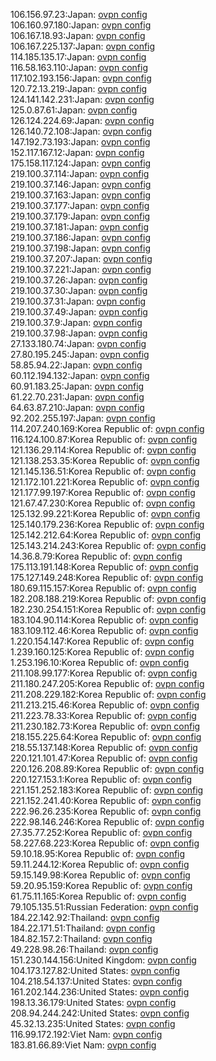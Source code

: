 106.156.97.23:Japan: [ovpn config](vpn/106_156_97_23.ovpn)  
106.160.97.180:Japan: [ovpn config](vpn/106_160_97_180.ovpn)  
106.167.18.93:Japan: [ovpn config](vpn/106_167_18_93.ovpn)  
106.167.225.137:Japan: [ovpn config](vpn/106_167_225_137.ovpn)  
114.185.135.17:Japan: [ovpn config](vpn/114_185_135_17.ovpn)  
116.58.163.110:Japan: [ovpn config](vpn/116_58_163_110.ovpn)  
117.102.193.156:Japan: [ovpn config](vpn/117_102_193_156.ovpn)  
120.72.13.219:Japan: [ovpn config](vpn/120_72_13_219.ovpn)  
124.141.142.231:Japan: [ovpn config](vpn/124_141_142_231.ovpn)  
125.0.87.61:Japan: [ovpn config](vpn/125_0_87_61.ovpn)  
126.124.224.69:Japan: [ovpn config](vpn/126_124_224_69.ovpn)  
126.140.72.108:Japan: [ovpn config](vpn/126_140_72_108.ovpn)  
147.192.73.193:Japan: [ovpn config](vpn/147_192_73_193.ovpn)  
152.117.167.12:Japan: [ovpn config](vpn/152_117_167_12.ovpn)  
175.158.117.124:Japan: [ovpn config](vpn/175_158_117_124.ovpn)  
219.100.37.114:Japan: [ovpn config](vpn/219_100_37_114.ovpn)  
219.100.37.146:Japan: [ovpn config](vpn/219_100_37_146.ovpn)  
219.100.37.163:Japan: [ovpn config](vpn/219_100_37_163.ovpn)  
219.100.37.177:Japan: [ovpn config](vpn/219_100_37_177.ovpn)  
219.100.37.179:Japan: [ovpn config](vpn/219_100_37_179.ovpn)  
219.100.37.181:Japan: [ovpn config](vpn/219_100_37_181.ovpn)  
219.100.37.186:Japan: [ovpn config](vpn/219_100_37_186.ovpn)  
219.100.37.198:Japan: [ovpn config](vpn/219_100_37_198.ovpn)  
219.100.37.207:Japan: [ovpn config](vpn/219_100_37_207.ovpn)  
219.100.37.221:Japan: [ovpn config](vpn/219_100_37_221.ovpn)  
219.100.37.26:Japan: [ovpn config](vpn/219_100_37_26.ovpn)  
219.100.37.30:Japan: [ovpn config](vpn/219_100_37_30.ovpn)  
219.100.37.31:Japan: [ovpn config](vpn/219_100_37_31.ovpn)  
219.100.37.49:Japan: [ovpn config](vpn/219_100_37_49.ovpn)  
219.100.37.9:Japan: [ovpn config](vpn/219_100_37_9.ovpn)  
219.100.37.98:Japan: [ovpn config](vpn/219_100_37_98.ovpn)  
27.133.180.74:Japan: [ovpn config](vpn/27_133_180_74.ovpn)  
27.80.195.245:Japan: [ovpn config](vpn/27_80_195_245.ovpn)  
58.85.94.22:Japan: [ovpn config](vpn/58_85_94_22.ovpn)  
60.112.194.132:Japan: [ovpn config](vpn/60_112_194_132.ovpn)  
60.91.183.25:Japan: [ovpn config](vpn/60_91_183_25.ovpn)  
61.22.70.231:Japan: [ovpn config](vpn/61_22_70_231.ovpn)  
64.63.87.210:Japan: [ovpn config](vpn/64_63_87_210.ovpn)  
92.202.255.197:Japan: [ovpn config](vpn/92_202_255_197.ovpn)  
114.207.240.169:Korea Republic of: [ovpn config](vpn/114_207_240_169.ovpn)  
116.124.100.87:Korea Republic of: [ovpn config](vpn/116_124_100_87.ovpn)  
121.136.29.114:Korea Republic of: [ovpn config](vpn/121_136_29_114.ovpn)  
121.138.253.35:Korea Republic of: [ovpn config](vpn/121_138_253_35.ovpn)  
121.145.136.51:Korea Republic of: [ovpn config](vpn/121_145_136_51.ovpn)  
121.172.101.221:Korea Republic of: [ovpn config](vpn/121_172_101_221.ovpn)  
121.177.99.197:Korea Republic of: [ovpn config](vpn/121_177_99_197.ovpn)  
121.67.47.230:Korea Republic of: [ovpn config](vpn/121_67_47_230.ovpn)  
125.132.99.221:Korea Republic of: [ovpn config](vpn/125_132_99_221.ovpn)  
125.140.179.236:Korea Republic of: [ovpn config](vpn/125_140_179_236.ovpn)  
125.142.212.64:Korea Republic of: [ovpn config](vpn/125_142_212_64.ovpn)  
125.143.214.243:Korea Republic of: [ovpn config](vpn/125_143_214_243.ovpn)  
14.36.8.79:Korea Republic of: [ovpn config](vpn/14_36_8_79.ovpn)  
175.113.191.148:Korea Republic of: [ovpn config](vpn/175_113_191_148.ovpn)  
175.127.149.248:Korea Republic of: [ovpn config](vpn/175_127_149_248.ovpn)  
180.69.115.157:Korea Republic of: [ovpn config](vpn/180_69_115_157.ovpn)  
182.208.188.219:Korea Republic of: [ovpn config](vpn/182_208_188_219.ovpn)  
182.230.254.151:Korea Republic of: [ovpn config](vpn/182_230_254_151.ovpn)  
183.104.90.114:Korea Republic of: [ovpn config](vpn/183_104_90_114.ovpn)  
183.109.112.46:Korea Republic of: [ovpn config](vpn/183_109_112_46.ovpn)  
1.220.154.147:Korea Republic of: [ovpn config](vpn/1_220_154_147.ovpn)  
1.239.160.125:Korea Republic of: [ovpn config](vpn/1_239_160_125.ovpn)  
1.253.196.10:Korea Republic of: [ovpn config](vpn/1_253_196_10.ovpn)  
211.108.99.177:Korea Republic of: [ovpn config](vpn/211_108_99_177.ovpn)  
211.180.247.205:Korea Republic of: [ovpn config](vpn/211_180_247_205.ovpn)  
211.208.229.182:Korea Republic of: [ovpn config](vpn/211_208_229_182.ovpn)  
211.213.215.46:Korea Republic of: [ovpn config](vpn/211_213_215_46.ovpn)  
211.223.78.33:Korea Republic of: [ovpn config](vpn/211_223_78_33.ovpn)  
211.230.182.73:Korea Republic of: [ovpn config](vpn/211_230_182_73.ovpn)  
218.155.225.64:Korea Republic of: [ovpn config](vpn/218_155_225_64.ovpn)  
218.55.137.148:Korea Republic of: [ovpn config](vpn/218_55_137_148.ovpn)  
220.121.101.47:Korea Republic of: [ovpn config](vpn/220_121_101_47.ovpn)  
220.126.208.89:Korea Republic of: [ovpn config](vpn/220_126_208_89.ovpn)  
220.127.153.1:Korea Republic of: [ovpn config](vpn/220_127_153_1.ovpn)  
221.151.252.183:Korea Republic of: [ovpn config](vpn/221_151_252_183.ovpn)  
221.152.241.40:Korea Republic of: [ovpn config](vpn/221_152_241_40.ovpn)  
222.96.26.235:Korea Republic of: [ovpn config](vpn/222_96_26_235.ovpn)  
222.98.146.246:Korea Republic of: [ovpn config](vpn/222_98_146_246.ovpn)  
27.35.77.252:Korea Republic of: [ovpn config](vpn/27_35_77_252.ovpn)  
58.227.68.223:Korea Republic of: [ovpn config](vpn/58_227_68_223.ovpn)  
59.10.18.95:Korea Republic of: [ovpn config](vpn/59_10_18_95.ovpn)  
59.11.244.12:Korea Republic of: [ovpn config](vpn/59_11_244_12.ovpn)  
59.15.149.98:Korea Republic of: [ovpn config](vpn/59_15_149_98.ovpn)  
59.20.95.159:Korea Republic of: [ovpn config](vpn/59_20_95_159.ovpn)  
61.75.11.165:Korea Republic of: [ovpn config](vpn/61_75_11_165.ovpn)  
79.105.135.51:Russian Federation: [ovpn config](vpn/79_105_135_51.ovpn)  
184.22.142.92:Thailand: [ovpn config](vpn/184_22_142_92.ovpn)  
184.22.171.51:Thailand: [ovpn config](vpn/184_22_171_51.ovpn)  
184.82.157.2:Thailand: [ovpn config](vpn/184_82_157_2.ovpn)  
49.228.98.26:Thailand: [ovpn config](vpn/49_228_98_26.ovpn)  
151.230.144.156:United Kingdom: [ovpn config](vpn/151_230_144_156.ovpn)  
104.173.127.82:United States: [ovpn config](vpn/104_173_127_82.ovpn)  
104.218.54.137:United States: [ovpn config](vpn/104_218_54_137.ovpn)  
161.202.144.236:United States: [ovpn config](vpn/161_202_144_236.ovpn)  
198.13.36.179:United States: [ovpn config](vpn/198_13_36_179.ovpn)  
208.94.244.242:United States: [ovpn config](vpn/208_94_244_242.ovpn)  
45.32.13.235:United States: [ovpn config](vpn/45_32_13_235.ovpn)  
116.99.172.192:Viet Nam: [ovpn config](vpn/116_99_172_192.ovpn)  
183.81.66.89:Viet Nam: [ovpn config](vpn/183_81_66_89.ovpn)  

